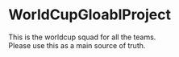 # WorldCupGloablProject
This is the worldcup squad for all the teams. <br>
Please use this as a main source of truth. 

